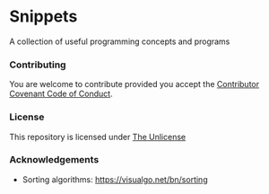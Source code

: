 # Snippets

A collection of useful programming concepts and programs

### Contributing
You are welcome to contribute provided you accept the [Contributor Covenant Code of Conduct](CONTRIBUTING.md).

### License
This repository is licensed under [The Unlicense](LICENSE.md)

### Acknowledgements
* Sorting algorithms: https://visualgo.net/bn/sorting
